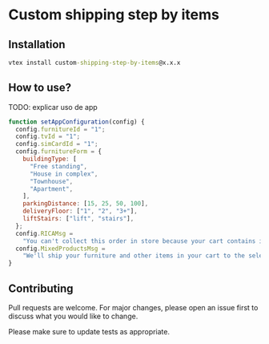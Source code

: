 # Custom shipping step by items

## Installation

```cmd
vtex install custom-shipping-step-by-items@x.x.x
```

## How to use?

TODO: explicar uso de app

```js
function setAppConfiguration(config) {
  config.furnitureId = "1";
  config.tvId = "1";
  config.simCardId = "1";
  config.furnitureForm = {
    buildingType: [
      "Free standing",
      "House in complex",
      "Townhouse",
      "Apartment",
    ],
    parkingDistance: [15, 25, 50, 100],
    deliveryFloor: ["1", "2", "3+"],
    liftStairs: ["lift", "stairs"],
  };
  config.RICAMsg =
    "You can't collect this order in store because your cart contains items which require either RICA or TV License validation.";
  config.MixedProductsMsg =
    "We'll ship your furniture and other items in your cart to the selected address. Only the furniture delivery fee will apply.";
}
```

## Contributing

Pull requests are welcome. For major changes, please open an issue first to discuss what you would like to change.

Please make sure to update tests as appropriate.
